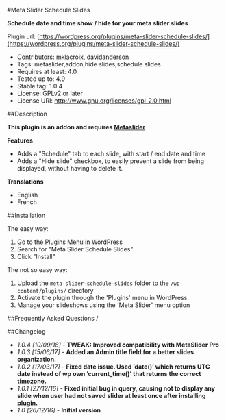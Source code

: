 
#Meta Slider Schedule Slides

**Schedule date and time show / hide for your meta slider slides**

Plugin url: [https://wordpress.org/plugins/meta-slider-schedule-slides/](https://wordpress.org/plugins/meta-slider-schedule-slides/)

- Contributors: mklacroix, davidanderson
- Tags: metaslider,addon,hide slides,schedule slides
- Requires at least: 4.0
- Tested up to: 4.9
- Stable tag: 1.0.4
- License: GPLv2 or later
- License URI: http://www.gnu.org/licenses/gpl-2.0.html


##Description

**This plugin is an addon and requires [Metaslider](https://wordpress.org/plugins/ml-slider)**

**Features**

* Adds a "Schedule" tab to each slide, with start / end date and time
* Adds a "Hide slide" checkbox, to easily prevent a slide from being displayed, without having to delete it. 

**Translations**

* English
* French

##Installation

The easy way:

1. Go to the Plugins Menu in WordPress
1. Search for "Meta Slider Schedule Slides"
1. Click "Install"

The not so easy way:

1. Upload the `meta-slider-schedule-slides` folder to the `/wp-content/plugins/` directory
1. Activate the plugin through the 'Plugins' menu in WordPress
1. Manage your slideshows using the 'Meta Slider' menu option

##Frequently Asked Questions
/

##Changelog

- *1.0.4 [10/09/18]* - **TWEAK: Improved compatibility with MetaSlider Pro**
- *1.0.3 [15/06/17]* - **Added an Admin title field for a better slides organization.**
- *1.0.2 [17/03/17]* - **Fixed date issue. Used ’date()’ which returns UTC date  instead of wp own ’current_time()’ that returns the correct timezone.**  
- *1.0.1 [27/12/16]* - **Fixed initial bug in query, causing not to display any slide when user had not saved slider at least once after installing plugin.** 
- *1.0 [26/12/16]* - **Initial version**
